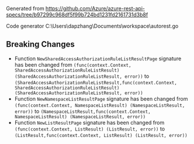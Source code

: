 
Generated from https://github.com/Azure/azure-rest-api-specs/tree/b97299c968df5f99b724bd1231fd2161731d3b8f

Code generator C:\Users\dapzhang\Documents\workspace\autorest.go

## Breaking Changes

- Function `NewSharedAccessAuthorizationRuleListResultPage` signature has been changed from `(func(context.Context, SharedAccessAuthorizationRuleListResult) (SharedAccessAuthorizationRuleListResult, error))` to `(SharedAccessAuthorizationRuleListResult,func(context.Context, SharedAccessAuthorizationRuleListResult) (SharedAccessAuthorizationRuleListResult, error))`
- Function `NewNamespaceListResultPage` signature has been changed from `(func(context.Context, NamespaceListResult) (NamespaceListResult, error))` to `(NamespaceListResult,func(context.Context, NamespaceListResult) (NamespaceListResult, error))`
- Function `NewListResultPage` signature has been changed from `(func(context.Context, ListResult) (ListResult, error))` to `(ListResult,func(context.Context, ListResult) (ListResult, error))`

